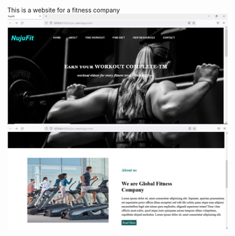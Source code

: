 ﻿This is a website for a fitness company
![Readme1](https://github.com/ujuhope/Gym_website/blob/main/photos/Readme1.JPG)
![Readme2](https://github.com/ujuhope/Gym_website/blob/main/photos/Readme2.JPG)
